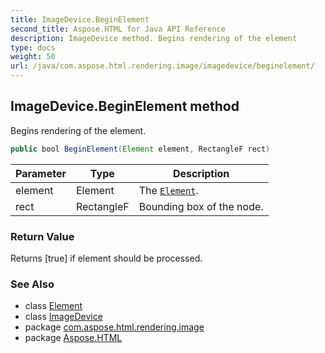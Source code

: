 ```yaml
---
title: ImageDevice.BeginElement
second_title: Aspose.HTML for Java API Reference
description: ImageDevice method. Begins rendering of the element
type: docs
weight: 50
url: /java/com.aspose.html.rendering.image/imagedevice/beginelement/
---
```

## ImageDevice.BeginElement method

Begins rendering of the element.

```java
public bool BeginElement(Element element, RectangleF rect)
```

| Parameter | Type | Description |
| --- | --- | --- |
| element | Element | The [`Element`](../../../com.aspose.html.dom/element/). |
| rect | RectangleF | Bounding box of the node. |

### Return Value

Returns [true] if element should be processed.

### See Also

* class [Element](../../../com.aspose.html.dom/element/)
* class [ImageDevice](../)
* package [com.aspose.html.rendering.image](../../imagedevice/)
* package [Aspose.HTML](../../../)
